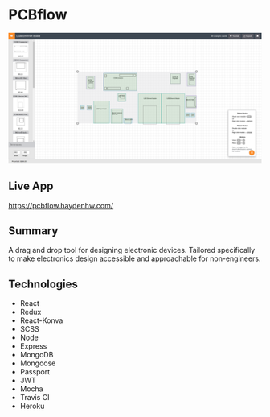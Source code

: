 # PCBflow
![App screenshot](client/public/images/dual-ethernet-board.png)

## Live App
https://pcbflow.haydenhw.com/

## Summary
A drag and drop tool for designing electronic devices. Tailored specifically
to make electronics design accessible and approachable for non-engineers.

## Technologies
* React
* Redux
* React-Konva
* SCSS
* Node
* Express
* MongoDB
* Mongoose
* Passport
* JWT
* Mocha
* Travis CI
* Heroku
